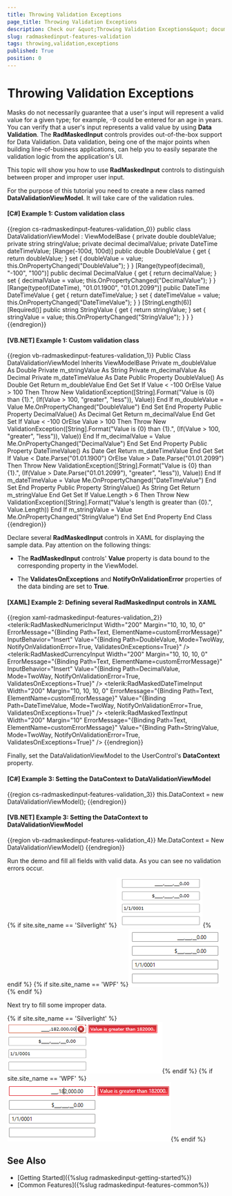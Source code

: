```yaml
---
title: Throwing Validation Exceptions
page_title: Throwing Validation Exceptions
description: Check our &quot;Throwing Validation Exceptions&quot; documentation article for the RadMaskedInput WPF control.
slug: radmaskedinput-features-validation
tags: throwing,validation,exceptions
published: True
position: 0
---
```


# Throwing Validation Exceptions

Masks do not necessarily guarantee that a user's input will represent a valid value for a given type; for example, -9 could be entered for an age in years. You can verify that a user's input represents a valid value by using __Data Validation__. The __RadMaskedInput__ controls provides out-of-the-box support for Data Validation. Data validation, being one of the major points when building line-of-business applications, can help you to easily separate the validation logic from the application's UI.  

This topic will show you how to use __RadMaskedInput__ controls to distinguish between proper and improper user input.	  

For the purpose of this tutorial you need to create a new class named __DataValidationViewModel__. It will take care of the validation rules.	  

#### __[C#] Example 1: Custom validation class__
{{region cs-radmaskedinput-features-validation_0}}
	public class DataValidationViewModel : ViewModelBase
	{
		private double doubleValue;
		private string stringValue;
		private decimal decimalValue;
		private DateTime dateTimeValue;
		[Range(-100d, 100d)]
		public double DoubleValue
		{
			get { return doubleValue; }
			set
			{
				doubleValue = value;
				this.OnPropertyChanged("DoubleValue");
			}
		}
		[Range(typeof(decimal), "-100", "100")]
		public decimal DecimalValue
		{
			get { return decimalValue; }
			set
			{
				decimalValue = value;
				this.OnPropertyChanged("DecimalValue");
			}
		}
		[Range(typeof(DateTime), "01.01.1900", "01.01.2099")]
		public DateTime DateTimeValue
		{
			get { return dateTimeValue; }
			set
			{
				dateTimeValue = value;
				this.OnPropertyChanged("DateTimeValue");
			}
		}
		[StringLength(6)]
		[Required()]
		public string StringValue
		{
			get { return stringValue; }
			set
			{
				stringValue = value;
				this.OnPropertyChanged("StringValue");
			}
		}
	}
{{endregion}}

#### __[VB.NET] Example 1: Custom validation class__
{{region vb-radmaskedinput-features-validation_1}}
	Public Class DataValidationViewModel
		Inherits ViewModelBase
		Private m_doubleValue As Double
		Private m_stringValue As String
		Private m_decimalValue As Decimal
		Private m_dateTimeValue As Date
		Public Property DoubleValue() As Double
			Get
				Return m_doubleValue
			End Get
			Set
				If Value < -100 OrElse Value > 100 Then
					Throw New ValidationException([String].Format("Value is {0} than {1}.", (If(Value > 100, "greater", "less")), Value))
				End If
				m_doubleValue = Value
				Me.OnPropertyChanged("DoubleValue")
			End Set
		End Property
		Public Property DecimalValue() As Decimal
			Get
				Return m_decimalValue
			End Get
			Set
				If Value < -100 OrElse Value > 100 Then
					Throw New ValidationException([String].Format("Value is {0} than {1}.", (If(Value > 100, "greater", "less")), Value))
				End If
				m_decimalValue = Value
				Me.OnPropertyChanged("DecimalValue")
			End Set
		End Property
		Public Property DateTimeValue() As Date
			Get
				Return m_dateTimeValue
			End Get
			Set
				If Value < Date.Parse("01.01.1900") OrElse Value > Date.Parse("01.01.2099") Then
					Throw New ValidationException([String].Format("Value is {0} than {1}.", (If(Value > Date.Parse("01.01.2099"), "greater", "less")), Value))
				End If
				m_dateTimeValue = Value
				Me.OnPropertyChanged("DateTimeValue")
			End Set
		End Property
		Public Property StringValue() As String
			Get
				Return m_stringValue
			End Get
			Set
				If Value.Length > 6 Then
					Throw New ValidationException([String].Format("Value's length is greater than {0}.", Value.Length))
				End If
				m_stringValue = Value
				Me.OnPropertyChanged("StringValue")
			End Set
		End Property
	End Class
{{endregion}}

Declare several __RadMaskedInput__ controls in XAML for displaying the sample data. Pay attention on the following things:	  

* The __RadMaskedInput__ controls' __Value__ property is data bound to the corresponding property in the ViewModel.		  

* The __ValidatesOnExceptions__ and __NotifyOnValidationError__ properties of the data binding are set to __True__.		  

#### __[XAML] Example 2: Defining several RadMaskedInput controls in XAML__
{{region xaml-radmaskedinput-features-validation_2}}
	<StackPanel x:Name="LayoutRoot" Background="White">
	    <telerik:RadMaskedNumericInput Width="200"
	                                    Margin="10, 10, 10, 0"
	                                    ErrorMessage="{Binding Path=Text, ElementName=customErrorMessage}"
	                                    InputBehavior="Insert"
	                                    Value="{Binding Path=DoubleValue, Mode=TwoWay, NotifyOnValidationError=True, ValidatesOnExceptions=True}" />
	    <telerik:RadMaskedCurrencyInput Width="200"
	                                    Margin="10, 10, 10, 0"
	                                    ErrorMessage="{Binding Path=Text, ElementName=customErrorMessage}"
	                                    InputBehavior="Insert"
	                                    Value="{Binding Path=DecimalValue, Mode=TwoWay, NotifyOnValidationError=True, ValidatesOnExceptions=True}" />
	    <telerik:RadMaskedDateTimeInput Width="200"
	                                    Margin="10, 10, 10, 0"
	                                    ErrorMessage="{Binding Path=Text, ElementName=customErrorMessage}"
	                                    Value="{Binding Path=DateTimeValue, Mode=TwoWay, NotifyOnValidationError=True, ValidatesOnExceptions=True}" />
	    <telerik:RadMaskedTextInput Width="200"
	                                Margin="10"
	                                ErrorMessage="{Binding Path=Text, ElementName=customErrorMessage}"
	                                Value="{Binding Path=StringValue, Mode=TwoWay, NotifyOnValidationError=True, ValidatesOnExceptions=True}" />
	</StackPanel>
{{endregion}}

Finally, set the DataValidationViewModel to the UserControl's __DataContext__ property.	  

#### __[C#] Example 3: Setting the DataContext to DataValidationViewModel__
{{region cs-radmaskedinput-features-validation_3}}
	this.DataContext = new DataValidationViewModel();
{{endregion}}

#### __[VB.NET] Example 3: Setting the DataContext to DataValidationViewModel__
{{region vb-radmaskedinput-features-validation_4}}
	Me.DataContext = New DataValidationViewModel()
{{endregion}}

Run the demo and fill all fields with valid data. As you can see no validation errors occur.

{% if site.site_name == 'Silverlight' %}![](images/radmaskedinput_validation_throw_exception_02-sl.png){% endif %}
{% if site.site_name == 'WPF' %}![Validation Tool TipWPF](images/radmaskedinput_validation_throw_exception_02-wpf.png){% endif %}

Next try to fill some improper data.

{% if site.site_name == 'Silverlight' %}![](images/radmaskedinput_validation_throw_exception_01-sl.png){% endif %}
{% if site.site_name == 'WPF' %}![Validation Tool TipWPF](images/radmaskedinput_validation_throw_exception_01-wpf.png){% endif %}

## See Also
 * [Getting Started]({%slug radmaskedinput-getting-started%})
 * [Common Features]({%slug radmaskedinput-features-common%})
